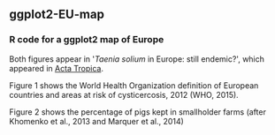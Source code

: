 ## ggplot2-EU-map
### R code for a ggplot2 map of Europe

Both figures appear in '_Taenia solium_ in Europe: still endemic?', which appeared in [Acta Tropica](http://dx.doi.org/10.1016/j.actatropica.2015.08.006).

Figure 1 shows the World Health Organization definition of European countries and areas at risk of cysticercosis, 2012 (WHO, 2015).

Figure 2 shows the percentage of pigs kept in smallholder farms (after Khomenko et al., 2013 and Marquer et al., 2014)
